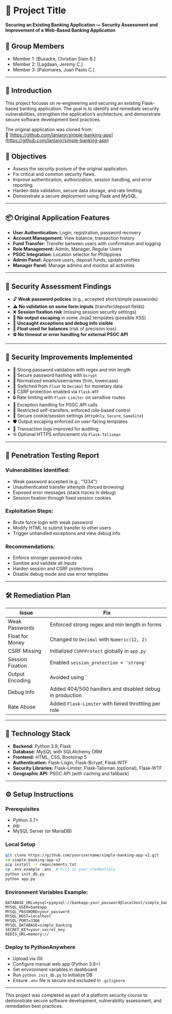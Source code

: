 # 📌 Project Title
**Securing an Existing Banking Application — Security Assessment and Improvement of a Web-Based Banking Application**

## 👥 Group Members
- Member 1: [Busadre, Christian Siam B.]
- Member 2: [Lagdaan, Jeremy C.]
- Member 3: [Palomares, Juan Paolo C.]

---

## 🧾 Introduction
This project focuses on re-engineering and securing an existing Flask-based banking application. The goal is to identify and remediate security vulnerabilities, strengthen the application’s architecture, and demonstrate secure software development best practices.

The original application was cloned from:  
🔗 [https://github.com/lanlanjr/simple-banking-app](https://github.com/lanlanjr/simple-banking-app)

## 🎯 Objectives
- Assess the security posture of the original application.
- Fix critical and common security flaws.
- Improve authentication, authorization, session handling, and error reporting.
- Harden data validation, secure data storage, and rate limiting.
- Demonstrate a secure deployment using Flask and MySQL.

---

## 📦 Original Application Features
- **User Authentication:** Login, registration, password recovery
- **Account Management:** View balance, transaction history
- **Fund Transfer:** Transfer between users with confirmation and logging
- **Role Management:** Admin, Manager, Regular Users
- **PSGC Integration:** Location selector for Philippines
- **Admin Panel:** Approve users, deposit funds, update profiles
- **Manager Panel:** Manage admins and monitor all activities

---

## 🧪 Security Assessment Findings
- 🔓 **Weak password policies** (e.g., accepted short/simple passwords)
- ⚠️ **No validation on some form inputs** (transfer/deposit fields)
- ❌ **Session fixation risk** (missing session security settings)
- 🚫 **No output escaping** in some Jinja2 templates (possible XSS)
- 🐛 **Uncaught exceptions and debug info visible**
- 💾 **Float used for balances** (risk of precision loss)
- ⛔ **No timeout or error handling for external PSGC API**

---

## 🔐 Security Improvements Implemented
- 🔑 Strong password validation with regex and min length
- 🔐 Secure password hashing with `bcrypt`
- 🧹 Normalized emails/usernames (trim, lowercase)
- 🧱 Switched from `Float` to `Decimal` for monetary data
- 🧼 CSRF protection enabled via `Flask-WTF`
- 🔒 Rate limiting with `Flask-Limiter` on sensitive routes
- 🧯 Exception handling for PSGC API calls
- 📛 Restricted self-transfers, enforced role-based control
- 🧰 Secure cookie/session settings (`HttpOnly`, `Secure`, `SameSite`)
- 🛡 Output escaping enforced on user-facing templates
- 🧪 Transaction logs improved for auditing
- 🌐 Optional HTTPS enforcement via `Flask-Talisman`

---

## 🧨 Penetration Testing Report
### Vulnerabilities Identified:
- Weak password accepted (e.g., "1234")
- Unauthenticated transfer attempts (forced browsing)
- Exposed error messages (stack traces in debug)
- Session fixation through fixed session cookies

### Exploitation Steps:
- Brute force login with weak password
- Modify HTML to submit transfer to other users
- Trigger unhandled exceptions and view debug info

### Recommendations:
- Enforce stronger password rules
- Sanitize and validate all inputs
- Harden session and CSRF protections
- Disable debug mode and use error templates

---

## 🛠 Remediation Plan
| Issue | Fix |
|------|-----|
| Weak Passwords | Enforced strong regex and min length in forms |
| Float for Money | Changed to `Decimal` with `Numeric(12, 2)` |
| CSRF Missing | Initialized `CSRFProtect` globally in `app.py` |
| Session Fixation | Enabled `session_protection = 'strong'` |
| Output Encoding | Avoided using `|safe`, used `|e` and defaults |
| Debug Info | Added 404/500 handlers and disabled debug in production |
| Rate Abuse | Added `Flask-Limiter` with tiered throttling per role |

---

## 🧱 Technology Stack
- **Backend:** Python 3.9, Flask
- **Database:** MySQL with SQLAlchemy ORM
- **Frontend:** HTML, CSS, Bootstrap 5
- **Authentication:** Flask-Login, Flask-Bcrypt, Flask-WTF
- **Security Libraries:** Flask-Limiter, Flask-Talisman (optional), Flask-WTF
- **Geographic API:** PSGC API (with caching and fallback)

---

## ⚙️ Setup Instructions

### Prerequisites
- Python 3.7+
- pip
- MySQL Server (or MariaDB)

### Local Setup
```bash
git clone https://github.com/yourusername/simple-banking-app-v2.git
cd simple-banking-app-v2
pip install -r requirements.txt
cp .env.example .env  # Fill in your credentials
python init_db.py
python app.py
```

### Environment Variables Example:
```
DATABASE_URL=mysql+pymysql://bankapp:your_password@localhost/simple_banking
MYSQL_USER=bankapp
MYSQL_PASSWORD=your_password
MYSQL_HOST=localhost
MYSQL_PORT=3306
MYSQL_DATABASE=simple_banking
SECRET_KEY=your_secret_key
REDIS_URL=memory://
```

### Deploy to PythonAnywhere
- Upload via Git
- Configure manual web app (Python 3.8+)
- Set environment variables in dashboard
- Run `python init_db.py` to initialize DB
- Ensure `.env` file is secure and excluded in `.gitignore`

---

This project was completed as part of a platform security course to demonstrate secure software development, vulnerability assessment, and remediation best practices.
